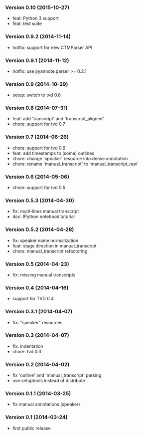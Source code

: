 ### Version 0.10 (2015-10-27)

  - feat: Python 3 support
  - feat: test suite

### Version 0.9.2 (2014-11-14)

  - hotfix: support for new CTMParser API

### Version 0.9.1 (2014-11-12)

  - hotfix: use pyannote.parser >= 0.2.1

### Version 0.9 (2014-10-29)

  - setup: switch to tvd 0.8

### Version 0.8 (2014-07-31)

  - feat: add 'transcript' and 'transcript_aligned'
  - chore: support for tvd 0.7

### Version 0.7 (2014-06-26)

  - chore: support for tvd 0.6
  - feat: add timestamps to (some) outlines
  - chore: change 'speaker' resource into dense annotation
  - chore: rename 'manual_transcript' to 'manual_transcript_raw'

### Version 0.6 (2014-05-06)

  - chore: support for tvd 0.5

### Version 0.5.3 (2014-04-30)

  - fix: multi-lines manual transcript
  - doc: IPython notebook tutorial

### Version 0.5.2 (2014-04-28)

  - fix: speaker name normalization
  - feat: stage direction in manual_transcript
  - chore: manual_transcript refactoring

### Version 0.5 (2014-04-23)

  - fix: missing manual transcripts

### Version 0.4 (2014-04-16)

  - support for TVD 0.4

### Version 0.3.1 (2014-04-07)

  - fix: "speaker" resources

### Version 0.3 (2014-04-07)

  - fix: indentation
  - chore: tvd 0.3

### Version 0.2 (2014-04-02)

  - fix 'outline' and 'manual_transcript' parsing
  - use setuptools instead of distribute

### Version 0.1.1 (2014-03-25)

  - fix manual annotations (speaker)

### Version 0.1 (2014-03-24)

  - first public release
